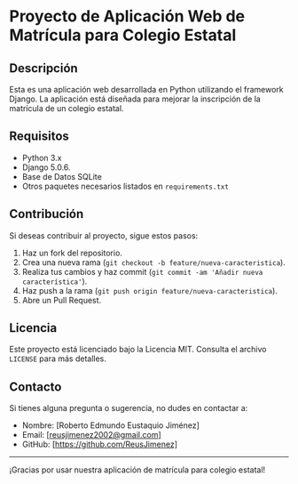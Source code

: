 # Proyecto de Aplicación Web de Matrícula para Colegio Estatal

## Descripción

Esta es una aplicación web desarrollada en Python utilizando el framework Django. La aplicación está diseñada para mejorar la inscripción de la matrícula de un colegio estatal.

## Requisitos

- Python 3.x
- Django 5.0.6.
- Base de Datos SQLite
- Otros paquetes necesarios listados en `requirements.txt`

## Contribución

Si deseas contribuir al proyecto, sigue estos pasos:

1. Haz un fork del repositorio.
2. Crea una nueva rama (`git checkout -b feature/nueva-caracteristica`).
3. Realiza tus cambios y haz commit (`git commit -am 'Añadir nueva característica'`).
4. Haz push a la rama (`git push origin feature/nueva-caracteristica`).
5. Abre un Pull Request.

## Licencia

Este proyecto está licenciado bajo la Licencia MIT. Consulta el archivo `LICENSE` para más detalles.

## Contacto

Si tienes alguna pregunta o sugerencia, no dudes en contactar a:

- Nombre: [Roberto Edmundo Eustaquio Jiménez]
- Email: [reusjimenez2002@gmail.com]
- GitHub: [https://github.com/ReusJimenez]

---

¡Gracias por usar nuestra aplicación de matrícula para colegio estatal!

